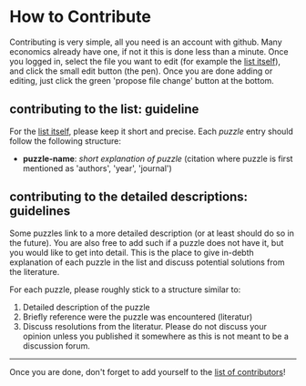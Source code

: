 # How to Contribute

Contributing is very simple, all you need is an account with github. Many economics already have one, if not it this is done less than a minute. Once you logged in, select the file you want to edit (for example the [list itself](https://github.com/gboehl/macro_puzzles/blob/master/README.md)), and click the small edit button (the pen). Once you are done adding or editing, just click the green 'propose file change' button at the bottom.

## contributing to the list: guideline

For the [list itself](https://github.com/gboehl/macro_puzzles/blob/master/README.md), please keep it short and precise. Each *puzzle* entry should follow the following structure:
* **puzzle-name**: *short explanation of puzzle* (citation where puzzle is first mentioned as 'authors', 'year', 'journal')

## contributing to the detailed descriptions: guidelines

Some puzzles link to a more detailed description (or at least should do so in the future). You are also free to add such if a puzzle does not have it, but you would like to get into detail. This is the place to give in-debth explanation of each puzzle in the list and discuss potential solutions from the literature. 

For each puzzle, please roughly stick to a structure similar to:
1. Detailed description of the puzzle
2. Briefly reference were the puzzle was encountered (literatur)
3. Discuss resolutions from the literatur. Please do not discuss your opinion unless you published it somewhere as this is not meant to be a discussion forum. 

---
Once you are done, don't forget to add yourself to the [list of contributors](https://github.com/gboehl/macro_puzzles/blob/master/contributors.md)!

